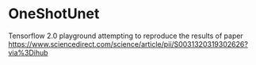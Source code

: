 # OneShotUnet
Tensorflow 2.0 playground attempting to reproduce the results of paper https://www.sciencedirect.com/science/article/pii/S0031320319302626?via%3Dihub
